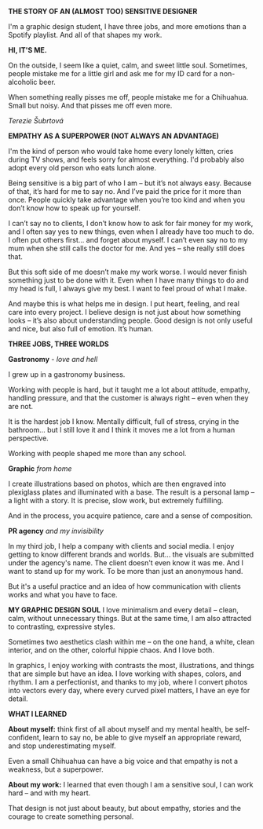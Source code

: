 **THE STORY OF AN (ALMOST TOO) SENSITIVE DESIGNER**

I'm a graphic design student, I have three jobs, and more emotions than a Spotify playlist. And all of that shapes my work.

**HI, IT'S ME.**

On the outside, I seem like a quiet, calm, and sweet little soul. Sometimes, people mistake me for a little girl and ask me for my ID card for a non-alcoholic beer.

When something really pisses me off, people mistake me for a Chihuahua. Small but noisy. And that pisses me off even more.

*Terezie Šubrtová*

**EMPATHY AS A SUPERPOWER (NOT ALWAYS AN ADVANTAGE)**

I'm the kind of person who would take home every lonely kitten, cries
during TV shows, and feels sorry for almost everything. I'd probably also
adopt every old person who eats lunch alone.

Being sensitive is a big part of who I am – but it’s not always easy.
Because of that, it’s hard for me to say no. And I’ve paid the price for it
more than once. People quickly take advantage when you’re too kind
and when you don’t know how to speak up for yourself.

I can’t say no to clients, I don’t know how to ask for
fair money for my work, and I often say yes to new
things, even when I already have too much to do.
I often put others first… and forget about myself.
I can’t even say no to my mum when she still calls
the doctor for me. And yes – she really still does
that.

But this soft side of me doesn’t make my work
worse. I would never finish something just to be
done with it. Even when I have many things to do
and my head is full, I always give my best. I want to
feel proud of what I make.

And maybe this is what helps me in design. I put
heart, feeling, and real care into every project.
I believe design is not just about how something
looks – it’s also about understanding people. Good
design is not only useful and nice, but also full of
emotion. It’s human.

**THREE JOBS, THREE WORLDS**

**Gastronomy** - *love and hell*

I grew up in a gastronomy business.

Working with people is hard, but it taught
me a lot about attitude, empathy, handling
pressure, and that the customer is always
right – even when they are not.

It is the hardest job I know. Mentally difficult,
full of stress, crying in the bathroom... but
I still love it and I think it moves me a lot from
a human perspective.

Working with people shaped me more than
any school.

**Graphic** *from home*

I create illustrations based on photos, which are
then engraved into plexiglass plates and
illuminated with a base. The result is a personal
lamp – a light with a story. It is precise, slow work,
but extremely fulfilling.

And in the process, you acquire patience, care
and a sense of composition.

**PR agency** *and my invisibility*

In my third job, I help a company with clients
and social media. I enjoy getting to know
different brands and worlds. But... the
visuals are submitted under the agency's
name. The client doesn't even know it was
me. And I want to stand up for my work.
To be more than just an anonymous hand.

But it's a useful practice and an idea of how
communication with clients works and what
you have to face.

**MY GRAPHIC DESIGN SOUL**
I love minimalism and every detail – clean, calm,
without unnecessary things. But at the same time,
I am also attracted to contrasting, expressive styles.

Sometimes two aesthetics clash within me –
on the one hand, a white, clean interior, and on the
other, colorful hippie chaos. And I love both.

In graphics, I enjoy working with contrasts the most,
illustrations, and things that are simple but have an
idea. I love working with shapes, colors, and rhythm.
I am a perfectionist, and thanks to my job, where I
convert photos into vectors every day, where every
curved pixel matters, I have an eye for detail.

**WHAT I LEARNED**

**About myself:** think first of all about myself and
my mental health, be self-confident, learn to say
no, be able to give myself an appropriate reward,
and stop underestimating myself.

Even a small Chihuahua can have a big voice and
that empathy is not a weakness, but a superpower.

**About my work:** I learned that even though I am
a sensitive soul, I can work hard – and with my heart.

That design is not just about beauty, but about
empathy, stories and the courage to create
something personal.
